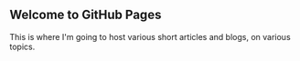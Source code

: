 ## Welcome to GitHub Pages

This is where I'm going to host various short articles and blogs, on various topics.
